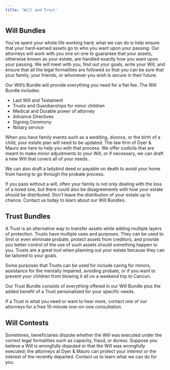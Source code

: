 ```yaml
---
title: 'Will and Trust'
---
```


## Will Bundles

You’ve spent your whole life working hard; what we can do is help ensure that your hard-earned assets go to who you want upon your passing. Our attorneys will work with you one on one to guarantee that your assets, otherwise known as your estate, are handled exactly how you want upon your passing. We will meet with you, find out your goals, write your Will, and ensure that all the legal formalities are followed so that you can be sure that your family, your friends, or whomever you wish is secure in their future.

Our Will’s Bundle will provide everything you need for a flat fee. The Will Bundle includes:

- Last Will and Testament
- Trusts and Guardianships for minor children
- Medical and Durable power of attorney
- Advance Directives
- Signing Ceremony
- Notary service

When you have family events such as a wedding, divorce, or the birth of a child, your estate plan will need to be updated. The law firm of Dyer & Mauro are here to help you with that process. We offer codicils that are meant to make minor adjustments to your Will, or if necessary, we can draft a new Will that covers all of your needs.

We can also draft a ladybird deed or payable on death to avoid your home from having to go through the probate process.

If you pass without a will, often your family is not only dealing with the loss of a loved one, but there could also be disagreements with how your estate should be distributed. Don’t leave the distribution of your estate up to chance. Contact us today to learn about our Will Bundles.

## Trust Bundles

A Trust is an alternative way to transfer assets while adding multiple layers of protection. Trusts have multiple uses and purposes. They can be used to limit or even eliminate probate, protect assets from creditors, and provide you better control of the use of such assets should something happen to you. Trusts are a great tool when planning out your estate because they can be tailored to your goals.

Some purposes that Trusts can be used for include caring for minors, assistance for the mentally impaired, avoiding probate, or if you want to prevent your children from blowing it all on a weekend trip to Cancun.

Our Trust Bundle consists of everything offered in our Will Bundle plus the added benefit of a Trust personalized for your specific needs.

If a Trust is what you need or want to hear more, contact one of our attorneys for a free 15-minute one-on-one consultation.

## Will Contests

Sometimes, beneficiaries dispute whether the Will was executed under the correct legal formalities such as capacity, fraud, or duress. Suppose you believe a Will is wrongfully disputed or that the Will was wrongfully executed; the attorneys at Dyer & Mauro can protect your interest or the interest of the recently departed. Contact us to learn what we can do for you.
